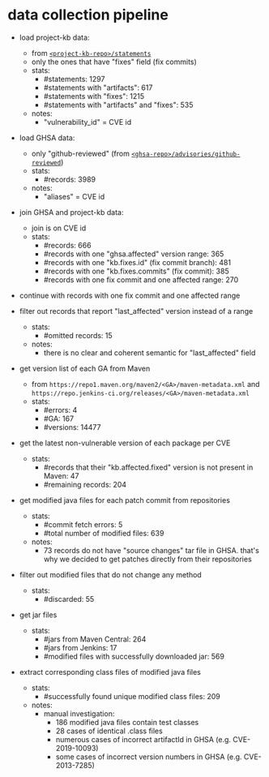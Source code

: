 # data collection pipeline

- load project-kb data:
   - from [`<project-kb-repo>/statements`](https://github.com/SAP/project-kb/tree/vulnerability-data/statements)
   - only the ones that have "fixes" field (fix commits)
   - stats:
     - #statements: 1297
     - #statements with "artifacts": 617
     - #statements with "fixes": 1215
     - #statements with "artifacts" and "fixes": 535
   - notes:
     - "vulnerability_id" = CVE id

- load GHSA data:
  - only "github-reviewed" (from [`<ghsa-repo>/advisories/github-reviewed`](https://github.com/github/advisory-database.git))
  - stats:
    - #records: 3989
  - notes:
    - "aliases" = CVE id

- join GHSA and project-kb data:
  - join is on CVE id
  - stats:
    - #records: 666
    - #records with one "ghsa.affected" version range: 365
    - #records with one "kb.fixes.id" (fix commit branch): 481
    - #records with one "kb.fixes.commits" (fix commit): 385
    - #records with one fix commit and one affected range: 270

- continue with records with one fix commit and one affected range

- filter out records that report "last_affected" version instead of a range
  - stats:
    - #omitted records: 15
  - notes:
    - there is no clear and coherent semantic for "last_affected" field

- get version list of each GA from Maven
   - from `https://repo1.maven.org/maven2/<GA>/maven-metadata.xml` and `https://repo.jenkins-ci.org/releases/<GA>/maven-metadata.xml`
   -  stats:
      -  #errors: 4
      -  #GA: 167
      -  #versions: 14477

- get the latest non-vulnerable version of each package per CVE
  - stats:
    - #records that their "kb.affected.fixed" version is not present in Maven: 47
    - #remaining records: 204

- get modified java files for each patch commit from repositories
  - stats:
    - #commit fetch errors: 5
    - #total number of modified files: 639
  - notes: 
    - 73 records do not have "source changes" tar file in GHSA. that's why we decided to get patches directly from their repositories

- filter out modified files that do not change any method
  - stats:
    - #discarded: 55

- get jar files
  - stats:
    - #jars from Maven Central: 264
    - #jars from Jenkins: 17
    - #modified files with successfully downloaded jar: 569

- extract corresponding class files of modified java files
  - stats:
    - #successfully found unique modified class files: 209
  - notes:
    - manual investigation:
      - 186 modified java files contain test classes
      - 28 cases of identical .class files
      - numerous cases of incorrect artifactId in GHSA (e.g. CVE-2019-10093)
      - some cases of incorrect version numbers in GHSA (e.g. CVE-2013-7285)

